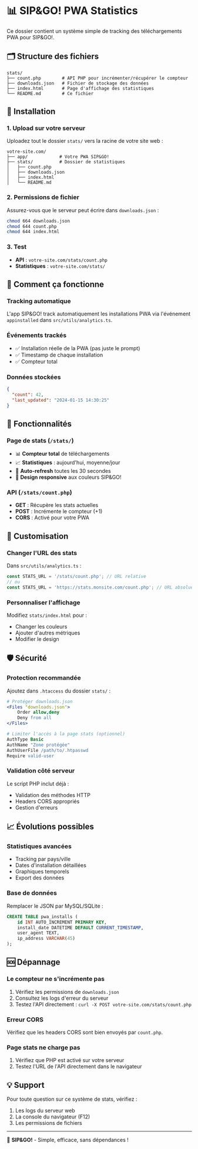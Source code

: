 # 📊 SIP&GO! PWA Statistics

Ce dossier contient un système simple de tracking des téléchargements PWA pour SIP&GO!.

## 🗂️ Structure des fichiers

```
stats/
├── count.php        # API PHP pour incrémenter/récupérer le compteur
├── downloads.json   # Fichier de stockage des données
├── index.html       # Page d'affichage des statistiques
└── README.md        # Ce fichier
```

## 🚀 Installation

### 1. Upload sur votre serveur
Uploadez tout le dossier `stats/` vers la racine de votre site web :
```
votre-site.com/
├── app/            # Votre PWA SIP&GO!
├── stats/          # Dossier de statistiques
│   ├── count.php
│   ├── downloads.json
│   ├── index.html
│   └── README.md
```

### 2. Permissions de fichier
Assurez-vous que le serveur peut écrire dans `downloads.json` :
```bash
chmod 664 downloads.json
chmod 644 count.php
chmod 644 index.html
```

### 3. Test
- **API** : `votre-site.com/stats/count.php` 
- **Statistiques** : `votre-site.com/stats/`

## 📱 Comment ça fonctionne

### Tracking automatique
L'app SIP&GO! track automatiquement les installations PWA via l'événement `appinstalled` dans `src/utils/analytics.ts`.

### Événements trackés
- ✅ Installation réelle de la PWA (pas juste le prompt)
- ✅ Timestamp de chaque installation
- ✅ Compteur total

### Données stockées
```json
{
  "count": 42,
  "last_updated": "2024-01-15 14:30:25"
}
```

## 🎯 Fonctionnalités

### Page de stats (`/stats/`)
- 📊 **Compteur total** de téléchargements
- 📈 **Statistiques** : aujourd'hui, moyenne/jour
- 🔄 **Auto-refresh** toutes les 30 secondes
- 📱 **Design responsive** aux couleurs SIP&GO!

### API (`/stats/count.php`)
- **GET** : Récupère les stats actuelles
- **POST** : Incrémente le compteur (+1)
- **CORS** : Activé pour votre PWA

## 🔧 Customisation

### Changer l'URL des stats
Dans `src/utils/analytics.ts` :
```typescript
const STATS_URL = '/stats/count.php'; // URL relative
// ou
const STATS_URL = 'https://stats.monsite.com/count.php'; // URL absolue
```

### Personnaliser l'affichage
Modifiez `stats/index.html` pour :
- Changer les couleurs
- Ajouter d'autres métriques
- Modifier le design

## 🛡️ Sécurité

### Protection recommandée
Ajoutez dans `.htaccess` du dossier `stats/` :
```apache
# Protéger downloads.json
<Files "downloads.json">
    Order allow,deny
    Deny from all
</Files>

# Limiter l'accès à la page stats (optionnel)
AuthType Basic
AuthName "Zone protégée"
AuthUserFile /path/to/.htpasswd
Require valid-user
```

### Validation côté serveur
Le script PHP inclut déjà :
- Validation des méthodes HTTP
- Headers CORS appropriés
- Gestion d'erreurs

## 📈 Évolutions possibles

### Statistiques avancées
- Tracking par pays/ville
- Dates d'installation détaillées
- Graphiques temporels
- Export des données

### Base de données
Remplacer le JSON par MySQL/SQLite :
```sql
CREATE TABLE pwa_installs (
    id INT AUTO_INCREMENT PRIMARY KEY,
    install_date DATETIME DEFAULT CURRENT_TIMESTAMP,
    user_agent TEXT,
    ip_address VARCHAR(45)
);
```

## 🆘 Dépannage

### Le compteur ne s'incrémente pas
1. Vérifiez les permissions de `downloads.json`
2. Consultez les logs d'erreur du serveur
3. Testez l'API directement : `curl -X POST votre-site.com/stats/count.php`

### Erreur CORS
Vérifiez que les headers CORS sont bien envoyés par `count.php`.

### Page stats ne charge pas
1. Vérifiez que PHP est activé sur votre serveur
2. Testez l'URL de l'API directement dans le navigateur

## 💡 Support

Pour toute question sur ce système de stats, vérifiez :
1. Les logs du serveur web
2. La console du navigateur (F12)
3. Les permissions de fichiers

---

🍻 **SIP&GO!** - Simple, efficace, sans dépendances ! 